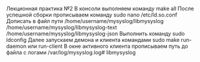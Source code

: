 Лекционная практика №2
В консоли выполняем команду make all
После успешной сборки прописываем команду sudo nano /etc/ld.so.conf
Дописать в файл пути /home/username/mysyslog/libmysyslog /home/username/mysyslog/libmysyslog-text /home/username/mysyslog/libmysyslog-json
Выполнить команду sudo ldconfig
Далее запускаем демона и клиента командами sudo make run-daemon или run-client
В окне активного клиента прописываем путь до файла с логами /var/log/mysyslog.log# libmysyslog
